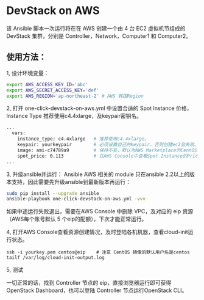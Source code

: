 # DevStack on AWS

该 Ansible 脚本一次运行将在在 AWS 创建一个由 4 台 EC2 虚拟机节组成的 DevStack 集群，分别是 Controller，Network，Computer1 和 Computer2。

## 使用方法：

1, 设计环境变量：

```bash
export AWS_ACCESS_KEY_ID='abc'
export AWS_SECRET_ACCESS_KEY='def'
export AWS_REGION='ap-northeast-2' # AWS 韩国Region
```


2, 打开 one-click-devstack-on-aws.yml 中设置合适的 Spot Instance 价格，Instance Type 推荐使用c4.4xlarge，及keypair密钥名。

```bash
...
  vars:
    instance_type: c4.4xlarge   # 推荐使用c4.4xlarge。
    keypair: yourkeypair        # 必须设置自己的keypair，否则创建ec2会失败。
    image: ami-c74789a9         # 保持不变，默认为AWS Marketplace的CentOS 7，如果之前没用过该 AMI，需要在Marketplace中接受term：https://aws.amazon.com/marketplace/pp/B00O7WM7QW
    spot_price: 0.113           # 在AWS Console中查看Spot Instance的Price History，根据市场情况设置合理的价格
...
```

3, 升级ansible并运行：
Ansible AWS 相关的 module 只在ansible 2.2以上的版本支持，因此需要先升级ansible到最新版本再运行：
```bash
sudo pip install --upgrade ansible
ansible-playbook one-click-devstack-on-aws.yml -vvv
```
如果中途运行失败退出，需要在AWS Console 中删除 VPC，及对应的 eip 资源（AWS每个账号默认 5 个eip的配额），下次才能正常运行。

4, 打开AWS Console查看资源创建情况，及时登陆各机机器，查看cloud-init运行状态。

```
ssh -i yourkey.pem centos@eip    # 注意 CentOS 镜像的默认用户名是centos
tailf /var/log/cloud-init-output.log
```

5, 测试

一切正常的话，找到 Controller 节点的 eip，直接浏览器运行即可获得 OpenStack Dashboard，也可以登陆 Controller 节点运行OpenStack CLI。
```

```




